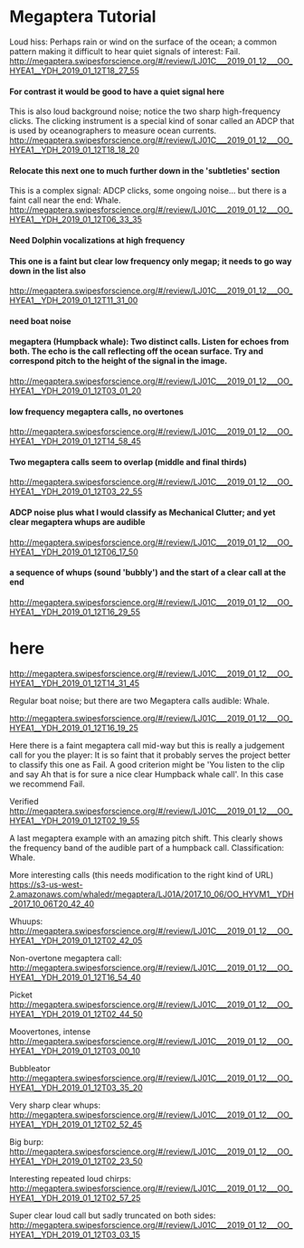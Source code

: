 # Megaptera Tutorial

Loud hiss: Perhaps rain or wind on the surface of the ocean; a common pattern making it difficult to hear 
quiet signals of interest: Fail. 
http://megaptera.swipesforscience.org/#/review/LJ01C___2019_01_12___OO_HYEA1__YDH_2019_01_12T18_27_55


#### For contrast it would be good to have a quiet signal here


This is also loud background noise; notice the two sharp high-frequency clicks. The clicking instrument is a
special kind of sonar called an ADCP that is used by oceanographers to measure ocean currents. 
http://megaptera.swipesforscience.org/#/review/LJ01C___2019_01_12___OO_HYEA1__YDH_2019_01_12T18_18_20


#### Relocate this next one to much further down in the 'subtleties' section

This is a complex signal: ADCP clicks, some ongoing noise... but there is a faint call near the end: Whale.
http://megaptera.swipesforscience.org/#/review/LJ01C___2019_01_12___OO_HYEA1__YDH_2019_01_12T06_33_35


#### Need Dolphin vocalizations at high frequency

#### This one is a faint but clear low frequency only megap; it needs to go way down in the list also
http://megaptera.swipesforscience.org/#/review/LJ01C___2019_01_12___OO_HYEA1__YDH_2019_01_12T11_31_00



#### need boat noise



#### megaptera (Humpback whale): Two distinct calls. Listen for echoes from both. The echo is the call reflecting off the ocean surface. Try and correspond pitch to the height of the signal in the image.

http://megaptera.swipesforscience.org/#/review/LJ01C___2019_01_12___OO_HYEA1__YDH_2019_01_12T03_01_20

#### low frequency megaptera calls, no overtones

http://megaptera.swipesforscience.org/#/review/LJ01C___2019_01_12___OO_HYEA1__YDH_2019_01_12T14_58_45

#### Two megaptera calls seem to overlap (middle and final thirds)

http://megaptera.swipesforscience.org/#/review/LJ01C___2019_01_12___OO_HYEA1__YDH_2019_01_12T03_22_55

#### ADCP noise plus what I would classify as Mechanical Clutter; and yet clear megaptera whups are audible

http://megaptera.swipesforscience.org/#/review/LJ01C___2019_01_12___OO_HYEA1__YDH_2019_01_12T06_17_50

#### a sequence of whups (sound 'bubbly') and the start of a clear call at the end

http://megaptera.swipesforscience.org/#/review/LJ01C___2019_01_12___OO_HYEA1__YDH_2019_01_12T16_29_55

# here

http://megaptera.swipesforscience.org/#/review/LJ01C___2019_01_12___OO_HYEA1__YDH_2019_01_12T14_31_45

Regular boat noise; but there are two Megaptera calls audible: Whale.

http://megaptera.swipesforscience.org/#/review/LJ01C___2019_01_12___OO_HYEA1__YDH_2019_01_12T16_19_25

Here there is a faint megaptera call mid-way but this is really a judgement call for you the player: It is so faint that it probably serves the project better to classify this one as Fail. A good criterion might be 'You listen to the clip and say Ah that is for sure a nice clear Humpback whale call'. In this case we recommend Fail.

Verified
http://megaptera.swipesforscience.org/#/review/LJ01C___2019_01_12___OO_HYEA1__YDH_2019_01_12T02_19_55

A last megaptera example with an amazing pitch shift. This clearly shows the frequency band of the audible part of a humpback call. Classification: Whale.



More interesting calls (this needs modification to the right kind of URL)
https://s3-us-west-2.amazonaws.com/whaledr/megaptera/LJ01A/2017_10_06/OO_HYVM1__YDH_2017_10_06T20_42_40

Whuups:
http://megaptera.swipesforscience.org/#/review/LJ01C___2019_01_12___OO_HYEA1__YDH_2019_01_12T02_42_05

Non-overtone megaptera call:
http://megaptera.swipesforscience.org/#/review/LJ01C___2019_01_12___OO_HYEA1__YDH_2019_01_12T16_54_40

Picket
http://megaptera.swipesforscience.org/#/review/LJ01C___2019_01_12___OO_HYEA1__YDH_2019_01_12T02_44_50

Moovertones, intense
http://megaptera.swipesforscience.org/#/review/LJ01C___2019_01_12___OO_HYEA1__YDH_2019_01_12T03_00_10

Bubbleator
http://megaptera.swipesforscience.org/#/review/LJ01C___2019_01_12___OO_HYEA1__YDH_2019_01_12T03_35_20

Very sharp clear whups: 
http://megaptera.swipesforscience.org/#/review/LJ01C___2019_01_12___OO_HYEA1__YDH_2019_01_12T02_52_45

Big burp:
http://megaptera.swipesforscience.org/#/review/LJ01C___2019_01_12___OO_HYEA1__YDH_2019_01_12T02_23_50

Interesting repeated loud chirps:
http://megaptera.swipesforscience.org/#/review/LJ01C___2019_01_12___OO_HYEA1__YDH_2019_01_12T02_57_25

Super clear loud call but sadly truncated on both sides:
http://megaptera.swipesforscience.org/#/review/LJ01C___2019_01_12___OO_HYEA1__YDH_2019_01_12T03_03_15
